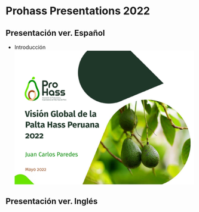 # Prohass Presentations 2022

## Presentación ver. Español

- Introducción
![](/img/Presentacion2022img11.jpg)

## Presentación ver. Inglés

